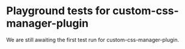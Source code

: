 # Playground tests for custom-css-manager-plugin
We are still awaiting the first test run for custom-css-manager-plugin.
